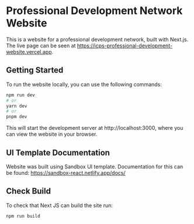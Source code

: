 # Professional Development Network Website

This is a website for a professional development network, built with Next.js. The live page can be seen at https://icps-professional-development-website.vercel.app.

## Getting Started

To run the website locally, you can use the following commands:

```bash
npm run dev
# or
yarn dev
# or
pnpm dev
```

This will start the development server at http://localhost:3000, where you can view the website in your browser.

## UI Template Documentation

Website was built using Sandbox UI template. Documentation for this can be found: https://sandbox-react.netlify.app/docs/

## Check Build

To check that Next JS can build the site run:

```bash
npm run build
```